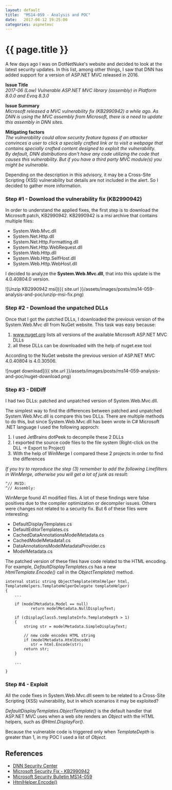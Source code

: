 ```yaml
---
layout: default
title:  "MS14-059 - Analysis and POC"
date:   2017-08-12 19:25:00
categories: aspnetmvc
---
```


{{ page.title }}
================

A few days ago I was on DotNetNuke's website and decided to look at the latest security updates. In this list, among other things, I saw that DNN has added support for a version of ASP.NET MVC released in 2016.

**Issue Title**<br />
*2017-06 (Low) Vulnerable ASP.NET MVC library (assembly) in Platform 8.0.0 and Evoq 8.3.0*

**Issue Summary**<br />
*Microsoft released a MVC vulnerability fix (KB2990942) a while ago. As DNN is using the MVC assembly from Microsoft, there is a need to update this assembly in DNN sites.*

**Mitigating factors**<br />
*The vulnerability could allow security feature bypass if an attacker convinces a user to click a specially crafted link or to visit a webpage that contains specially crafted content designed to exploit the vulnerability. <br />
By default, DNN distributions don't have any code utilizing the code that causes this vulnerability. But if you have a third party MVC module(s) you might be vulnerable.* <br />

Depending on the description in this advisory, it may be a Cross-Site Scripting (XSS) vulnerability but details are not included in the alert. So I decided to gather more information.

### Step #1 - Download the vulnerability fix (KB2990942)

In order to understand the applied fixes, the first step is to download the Microsoft patch, KB2990942.
KB2990942 is a msi archive that contains multiple files:
* System.Web.Mvc.dll
* System.Net.Http.dll
* System.Net.Http.Formatting.dll
* System.Net.Http.WebRequest.dll
* System.Web.Http.dll
* System.Web.Http.SelfHost.dll
* System.Web.Http.WebHost.dll

I decided to analyze the **System.Web.Mvc.dll**, that into this update is the 4.0.40804.0 version.

![Unzip KB2990942 msi]({{ site.url }}/assets/images/posts/ms14-059-analysis-and-poc/unzip-msi-fix.png)

### Step #2 - Download the unpatched DLLs

Once that I got the patched DLLs, I downloaded the previous version of the System.Web.Mvc dll from NuGet website. This task was easy because:
1. www.nuget.org lists all versions of the available Microsoft ASP.NET MVC DLLs
2. all these DLLs can be downloaded with the help of nuget.exe tool

According to the NuGet website the previous version of ASP.NET MVC 4.0.40804 is 4.0.30506.

![nuget download]({{ site.url }}/assets/images/posts/ms14-059-analysis-and-poc/nuget-download.png)

### Step #3 - DllDiff

I had two DLLs: patched and unpatched version of System.Web.Mvc.dll.

The simplest way to find the differences between patched and unpatched System.Web.Mvc.dll is compare this two DLLs. There are multiple methods to do this, but since System.Web.Mvc.dll has been wrote in C# Microsoft .NET language I used the following approch:

1. I used JetBrains dotPeek to decompile these 2 DLLs
2. I exported the source code files to the file system (Right-click on the DLL -> Export to Project)
3. With the help of WinMerge I compared these 2 projects in order to find the differences

*If you try to reproduce the step (3) remember to add the following Linefilters in WinMerge, otherwise you will get a lot of junk as result:*
```
^// MVID:
^// Assembly:
```

WinMerge found 41 modified files. A lot of these findings were false positives due to the compiler optimization or decompiler issues. Others were changes not related to a security fix. But 6 of these files were interesting:
* DefaultDisplayTemplates.cs
* DefaultEditorTemplates.cs
* CachedDataAnnotationsModelMetadata.cs
* CachedModelMetadata1.cs
* DataAnnotationsModelMetadataProvider.cs
* ModelMetadata.cs

The patched version of these files have code related to the HTML encoding. For example, *DefaultDisplayTemplates.cs* has a new *HtmlTemplate.Encode()* call in the *ObjectTemplate()* method.
```
internal static string ObjectTemplate(HtmlHelper html, TemplateHelpers.TemplateHelperDelegate templateHelper)
{
	...
	
	if (modelMetadata.Model == null)
           return modelMetadata.NullDisplayText;

	if (cDisplayClass5.templateInfo.TemplateDepth > 1)
	{
		string str = modelMetadata.SimpleDisplayText;

		// new code encodes HTML string
		if (modelMetadata.HtmlEncode)
		   str = html.Encode(str);
		return str;
	}

	...

}
```

### Step #4 - Exploit

All the code fixes in System.Web.Mvc.dll seem to be related to a Cross-Site Scripting (XSS) vulnerability, but in which scenarios it may be exploited?

*DefaultDisplayTemplates.ObjectTemplate()* is the default handler that ASP.NET MVC uses when a web site renders an *Object* with the HTML helpers, such as *@Html.DisplayFor()*.

Because the vulnerable code is triggered only when *TemplateDepth* is greater than 1, in my POC I used a list of *Object*.




## References
* [DNN Security Center](http://www.dnnsoftware.com/community/security/security-center)
* [Microsoft Security Fix - KB2990942](https://www.microsoft.com/en-us/download/details.aspx?id=44533)
* [Microsoft Security Bulletin MS14-059](https://technet.microsoft.com/en-us/library/security/ms14-059.aspx)
* [HtmlHelper.Encode()](https://msdn.microsoft.com/en-us/library/system.web.mvc.htmlhelper.attributeencode(v=vs.118).aspx#M:System.Web.Mvc.HtmlHelper.AttributeEncode(System.String))
